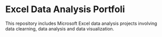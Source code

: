 # Excel Data Analysis Portfoli
This repository includes Microsoft Excel data analysis projects involving data clearning, data analysis and data visualization. 
